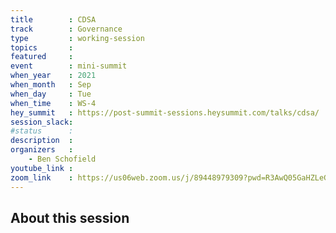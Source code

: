 ```yaml
---
title        : CDSA
track        : Governance
type         : working-session
topics       :
featured     :
event        : mini-summit
when_year    : 2021
when_month   : Sep
when_day     : Tue
when_time    : WS-4
hey_summit   : https://post-summit-sessions.heysummit.com/talks/cdsa/
session_slack:
#status      :
description  :
organizers   :
    - Ben Schofield
youtube_link :
zoom_link    : https://us06web.zoom.us/j/89448979309?pwd=R3AwQ05GaHZLeG4yelR6MzJNc2xrUT09
---
```


## About this session
